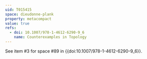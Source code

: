 ```yaml
---
uid: T015415
space: dieudonne-plank
property: metacompact
value: true
refs:
  - doi: 10.1007/978-1-4612-6290-9_6
    name: Counterexamples in Topology
---
```

See item #3 for space #89 in {{doi:10.1007/978-1-4612-6290-9_6}}.
